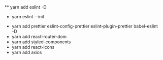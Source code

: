 \*\* yarn add eslint -D

- yarn eslint --init

* yarn add prettier eslint-config-prettier eslint-plugin-prettier babel-eslint -D
* yarn add react-router-dom
* yarn add styled-components
* yarn add react-icons
* yarn add axios
